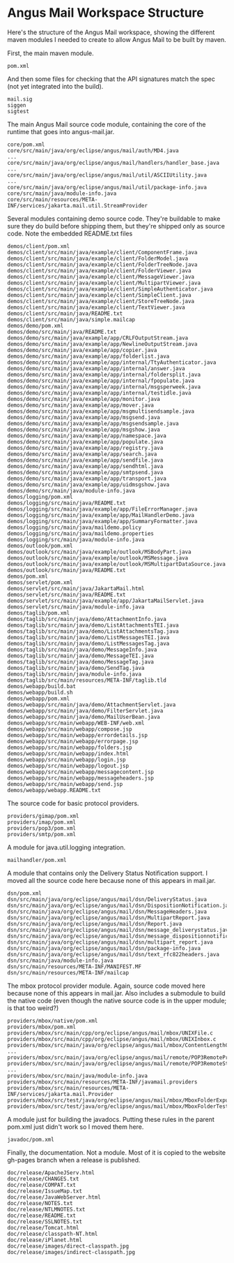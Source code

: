 Angus Mail Workspace Structure
================================

Here's the structure of the Angus Mail workspace, showing the different
maven modules I needed to create to allow Angus Mail to be built by
maven.

First, the main maven module.

    pom.xml

And then some files for checking that the API signatures match the spec
(not yet integrated into the build).

    mail.sig
    siggen
    sigtest

The main Angus Mail source code module, containing the core of the runtime
that goes into angus-mail.jar.

    core/pom.xml
    core/src/main/java/org/eclipse/angus/mail/auth/MD4.java
    ...
    core/src/main/java/org/eclipse/angus/mail/handlers/handler_base.java
    ...
    core/src/main/java/org/eclipse/angus/mail/util/ASCIIUtility.java
    ...
    core/src/main/java/org/eclipse/angus/mail/util/package-info.java
    core/src/main/java/module-info.java
    core/src/main/resources/META-INF/services/jakarta.mail.util.StreamProvider

Several modules containing demo source code. They're buildable to make
sure they do build before shipping them, but they're shipped only as
source code. Note the embedded README.txt files

    demos/client/pom.xml
    demos/client/src/main/java/example/client/ComponentFrame.java
    demos/client/src/main/java/example/client/FolderModel.java
    demos/client/src/main/java/example/client/FolderTreeNode.java
    demos/client/src/main/java/example/client/FolderViewer.java
    demos/client/src/main/java/example/client/MessageViewer.java
    demos/client/src/main/java/example/client/MultipartViewer.java
    demos/client/src/main/java/example/client/SimpleAuthenticator.java
    demos/client/src/main/java/example/client/SimpleClient.java
    demos/client/src/main/java/example/client/StoreTreeNode.java
    demos/client/src/main/java/example/client/TextViewer.java
    demos/client/src/main/java/README.txt
    demos/client/src/main/java/simple.mailcap
    demos/demo/pom.xml
    demos/demo/src/main/java/README.txt
    demos/demo/src/main/java/example/app/CRLFOutputStream.java
    demos/demo/src/main/java/example/app/NewlineOutputStream.java
    demos/demo/src/main/java/example/app/copier.java
    demos/demo/src/main/java/example/app/folderlist.java
    demos/demo/src/main/java/example/app/internal/TtyAuthenticator.java
    demos/demo/src/main/java/example/app/internal/answer.java
    demos/demo/src/main/java/example/app/internal/foldersplit.java
    demos/demo/src/main/java/example/app/internal/fpopulate.java
    demos/demo/src/main/java/example/app/internal/msgsperweek.java
    demos/demo/src/main/java/example/app/internal/testidle.java
    demos/demo/src/main/java/example/app/monitor.java
    demos/demo/src/main/java/example/app/mover.java
    demos/demo/src/main/java/example/app/msgmultisendsample.java
    demos/demo/src/main/java/example/app/msgsend.java
    demos/demo/src/main/java/example/app/msgsendsample.java
    demos/demo/src/main/java/example/app/msgshow.java
    demos/demo/src/main/java/example/app/namespace.java
    demos/demo/src/main/java/example/app/populate.java
    demos/demo/src/main/java/example/app/registry.java
    demos/demo/src/main/java/example/app/search.java
    demos/demo/src/main/java/example/app/sendfile.java
    demos/demo/src/main/java/example/app/sendhtml.java
    demos/demo/src/main/java/example/app/smtpsend.java
    demos/demo/src/main/java/example/app/transport.java
    demos/demo/src/main/java/example/app/uidmsgshow.java
    demos/demo/src/main/java/module-info.java
    demos/logging/pom.xml
    demos/logging/src/main/java/README.txt
    demos/logging/src/main/java/example/app/FileErrorManager.java
    demos/logging/src/main/java/example/app/MailHandlerDemo.java
    demos/logging/src/main/java/example/app/SummaryFormatter.java
    demos/logging/src/main/java/maildemo.policy
    demos/logging/src/main/java/maildemo.properties
    demos/logging/src/main/java/module-info.java
    demos/outlook/pom.xml
    demos/outlook/src/main/java/example/outlook/MSBodyPart.java
    demos/outlook/src/main/java/example/outlook/MSMessage.java
    demos/outlook/src/main/java/example/outlook/MSMultipartDataSource.java
    demos/outlook/src/main/java/README.txt
    demos/pom.xml
    demos/servlet/pom.xml
    demos/servlet/src/main/java/JakartaMail.html
    demos/servlet/src/main/java/README.txt
    demos/servlet/src/main/java/example/app/JakartaMailServlet.java
    demos/servlet/src/main/java/module-info.java
    demos/taglib/pom.xml
    demos/taglib/src/main/java/demo/AttachmentInfo.java
    demos/taglib/src/main/java/demo/ListAttachmentsTEI.java
    demos/taglib/src/main/java/demo/ListAttachmentsTag.java
    demos/taglib/src/main/java/demo/ListMessagesTEI.java
    demos/taglib/src/main/java/demo/ListMessagesTag.java
    demos/taglib/src/main/java/demo/MessageInfo.java
    demos/taglib/src/main/java/demo/MessageTEI.java
    demos/taglib/src/main/java/demo/MessageTag.java
    demos/taglib/src/main/java/demo/SendTag.java
    demos/taglib/src/main/java/module-info.java
    demos/taglib/src/main/resources/META-INF/taglib.tld
    demos/webapp/build.bat
    demos/webapp/build.sh
    demos/webapp/pom.xml
    demos/webapp/src/main/java/demo/AttachmentServlet.java
    demos/webapp/src/main/java/demo/FilterServlet.java
    demos/webapp/src/main/java/demo/MailUserBean.java
    demos/webapp/src/main/webapp/WEB-INF/web.xml
    demos/webapp/src/main/webapp/compose.jsp
    demos/webapp/src/main/webapp/errordetails.jsp
    demos/webapp/src/main/webapp/errorpage.jsp
    demos/webapp/src/main/webapp/folders.jsp
    demos/webapp/src/main/webapp/index.html
    demos/webapp/src/main/webapp/login.jsp
    demos/webapp/src/main/webapp/logout.jsp
    demos/webapp/src/main/webapp/messagecontent.jsp
    demos/webapp/src/main/webapp/messageheaders.jsp
    demos/webapp/src/main/webapp/send.jsp
    demos/webapp/webapp.README.txt

The source code for basic protocol providers.

    providers/gimap/pom.xml
    providers/imap/pom.xml
    providers/pop3/pom.xml
    providers/smtp/pom.xml

A module for java.util.logging integration.

    mailhandler/pom.xml

A module that contains only the Delivery Status Notification support. I
moved all the source code here because none of this appears in
mail.jar.

    dsn/pom.xml
    dsn/src/main/java/org/eclipse/angus/mail/dsn/DeliveryStatus.java
    dsn/src/main/java/org/eclipse/angus/mail/dsn/DispositionNotification.java
    dsn/src/main/java/org/eclipse/angus/mail/dsn/MessageHeaders.java
    dsn/src/main/java/org/eclipse/angus/mail/dsn/MultipartReport.java
    dsn/src/main/java/org/eclipse/angus/mail/dsn/Report.java
    dsn/src/main/java/org/eclipse/angus/mail/dsn/message_deliverystatus.java
    dsn/src/main/java/org/eclipse/angus/mail/dsn/message_dispositionnotification.java
    dsn/src/main/java/org/eclipse/angus/mail/dsn/multipart_report.java
    dsn/src/main/java/org/eclipse/angus/mail/dsn/package-info.java
    dsn/src/main/java/org/eclipse/angus/mail/dsn/text_rfc822headers.java
    dsn/src/main/java/module-info.java
    dsn/src/main/resources/META-INF/MANIFEST.MF
    dsn/src/main/resources/META-INF/mailcap

The mbox protocol provider module. Again, source code moved here
because none of this appears in mail.jar. Also includes a submodule to
build the native code (even though the native source code is in the
upper module; is that too weird?)

    providers/mbox/native/pom.xml
    providers/mbox/pom.xml
    providers/mbox/src/main/cpp/org/eclipse/angus/mail/mbox/UNIXFile.c
    providers/mbox/src/main/cpp/org/eclipse/angus/mail/mbox/UNIXInbox.c
    providers/mbox/src/main/java/org/eclipse/angus/mail/mbox/ContentLengthCounter.java
    ...
    providers/mbox/src/main/java/org/eclipse/angus/mail/remote/POP3RemoteProvider.java
    providers/mbox/src/main/java/org/eclipse/angus/mail/remote/POP3RemoteStore.java
    ...
    providers/mbox/src/main/java/module-info.java
    providers/mbox/src/main/resources/META-INF/javamail.providers
    providers/mbox/src/main/resources/META-INF/services/jakarta.mail.Provider
    providers/mbox/src/test/java/org/eclipse/angus/mail/mbox/MboxFolderExpungeTest.java
    providers/mbox/src/test/java/org/eclipse/angus/mail/mbox/MboxFolderTest.java

A module just for building the javadocs. Putting these rules in the
parent pom.xml just didn't work so I moved them here.

    javadoc/pom.xml

Finally, the documentation. Not a module. Most of it is copied to the
website gh-pages branch when a release is published.

    doc/release/ApacheJServ.html
    doc/release/CHANGES.txt
    doc/release/COMPAT.txt
    doc/release/IssueMap.txt
    doc/release/JavaWebServer.html
    doc/release/NOTES.txt
    doc/release/NTLMNOTES.txt
    doc/release/README.txt
    doc/release/SSLNOTES.txt
    doc/release/Tomcat.html
    doc/release/classpath-NT.html
    doc/release/iPlanet.html
    doc/release/images/direct-classpath.jpg
    doc/release/images/indirect-classpath.jpg
